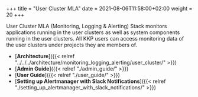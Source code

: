 +++
title = "User Cluster MLA"
date = 2021-08-06T11:58:00+02:00
weight = 20
+++

User Cluster MLA (Monitoring, Logging & Alerting) Stack monitors applications running in the user clusters as well as system components running in the user clusters. All KKP users can access monitoring data of the user clusters under projects they are members of.

- [**Architecture**]({{< relref "../../../architecture/monitoring_logging_alerting/user_cluster/" >}})
- [**Admin Guide**]({{< relref "./admin_guide/" >}})
- [**User Guide**]({{< relref "./user_guide/" >}})
- [**Setting up Alertmanager with Slack Notifications**]({{< relref "./setting_up_alertmanager_with_slack_notifications/" >}})
